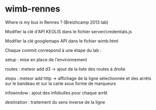 wimb-rennes
===========

Where is my bus in Rennes ? (Breizhcamp 2013 lab)

Modifier la clé d'API KEOLIS dans le fichier server/credentials.js

Modifier la clé googlemaps API dans le fichier wimb.html

Chaque commit correspond à une étape du lab :

setup : mise en place de l'environnement

routes : meteor add d3 -> ajout de la liste des routes à droite

stops : meteor add http -> affichage de la ligne sélectionnée et des arrêts sur le bandeau et sur la carte sous forme de marqueurs

infowindow : ajout des infobulles pour chaque arrêt

destination : traitement du sens inverse de la ligne


